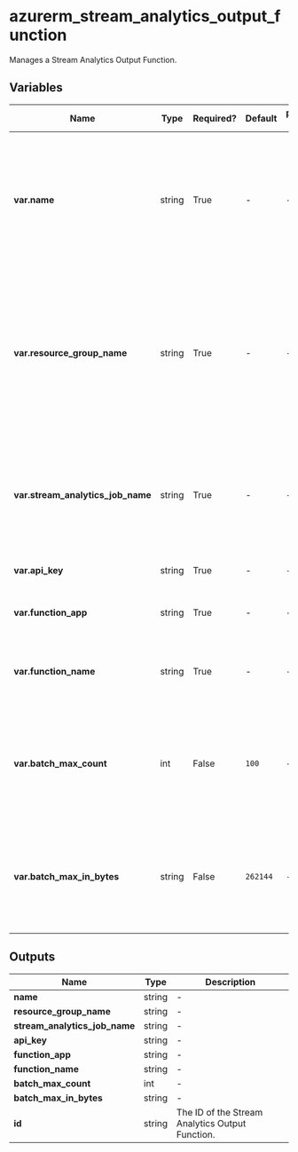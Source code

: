 # azurerm_stream_analytics_output_function

Manages a Stream Analytics Output Function.

## Variables

| Name | Type | Required? | Default  | possible values | Description |
| ---- | ---- | --------- | -------- | ----------- | ----------- |
| **var.name** | string | True | -  |  -  | The name which should be used for this Stream Analytics Output. Changing this forces a new resource to be created. | 
| **var.resource_group_name** | string | True | -  |  -  | The name of the Resource Group where the Stream Analytics Output should exist. Changing this forces a new resource to be created. | 
| **var.stream_analytics_job_name** | string | True | -  |  -  | The name of the Stream Analytics Job. Changing this forces a new resource to be created. | 
| **var.api_key** | string | True | -  |  -  | The API key for the Function. | 
| **var.function_app** | string | True | -  |  -  | The name of the Function App. | 
| **var.function_name** | string | True | -  |  -  | The name of the function in the Function App. | 
| **var.batch_max_count** | int | False | `100`  |  -  | The maximum number of events in each batch that's sent to the function. Defaults to `100`. | 
| **var.batch_max_in_bytes** | string | False | `262144`  |  -  | The maximum batch size in bytes that's sent to the function. Defaults to `262144` (256 kB). | 



## Outputs

| Name | Type | Description |
| ---- | ---- | --------- | 
| **name** | string  | - | 
| **resource_group_name** | string  | - | 
| **stream_analytics_job_name** | string  | - | 
| **api_key** | string  | - | 
| **function_app** | string  | - | 
| **function_name** | string  | - | 
| **batch_max_count** | int  | - | 
| **batch_max_in_bytes** | string  | - | 
| **id** | string  | The ID of the Stream Analytics Output Function. | 